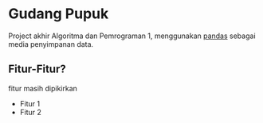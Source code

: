 # Gudang Pupuk
Project akhir Algoritma dan Pemrograman 1, menggunakan [pandas](https://pandas.pydata.org/) sebagai media penyimpanan data.  
  
## Fitur-Fitur?  
fitur masih dipikirkan
- Fitur 1
- Fitur 2